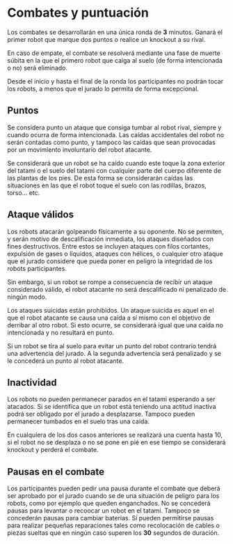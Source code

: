 # Combates y puntuación

Los combates se desarrollarán en una única ronda de **3** minutos. Ganará el primer robot que marque dos puntos o realice un knockout a su rival.

En caso de empate, el combate se resolverá mediante una fase de muerte súbita en la que el primero robot que caiga al suelo (de forma intencionada o no) será eliminado.

Desde el inicio y hasta el final de la ronda los participantes no podrán tocar los robots, a menos que el jurado lo permita de forma excepcional.

## Puntos

Se considera punto un ataque que consiga tumbar al robot rival, siempre y cuando ocurra de forma intencionada. Las caídas accidentales del robot no serán contadas como punto, y tampoco las caídas que sean provocadas por un movimiento involuntario del robot atacante.

Se considerará que un robot se ha caído cuando este toque la zona exterior del tatami o el suelo del tatami con cualquier parte del cuerpo diferente de las plantas de los pies. De esta forma se considerarán caídas las situaciones en las que el robot toque el suelo con las rodillas, brazos, torso... etc.

## Ataque válidos

Los robots atacarán golpeando físicamente a su oponente. No se permiten, y serán motivo de descalificación inmediata, los ataques diseñados con fines destructivos. Entre estos se incluyen ataques con filos cortantes, expulsión de gases o líquidos, ataques con hélices, o cualquier otro ataque que el jurado considere que pueda poner en peligro la integridad de los robots participantes.

Sin embargo, si un robot se rompe a consecuencia de recibir un ataque considerado válido, el robot atacante no será descalificado ni penalizado de ningún modo.

Los ataques suicidas están prohibidos. Un ataque suicida es aquel en el que el robot atacante se causa una caída a sí mismo con el objetivo de derribar al otro robot. Si esto ocurre, se considerará igual que una caída no intencionada y no resultará en punto.

Si un robot se tira al suelo para evitar un punto del robot contrario tendrá una advertencia del jurado. A la segunda advertencia será penalizado y se le concederá un punto al robot atacante.

## Inactividad

Los robots no pueden permanecer parados en el tatami esperando a ser atacados. Si se identifica que un robot está teniendo una actitud inactiva podrá ser obligado por el jurado a desplazarse. Tampoco pueden permanecer tumbados en el suelo tras una caída.

En cualquiera de los dos casos anteriores se realizará una cuenta hasta 10, si el robot no se desplaza o no se pone en pié en ese tiempo se considerará knockout y perderá el combate.

## Pausas en el combate

Los participantes pueden pedir una pausa durante el combate que deberá ser aprobado por el jurado cuando se de una situación de peligro para los robots, como por ejemplo que queden enganchados. No se concederá pausas para levantar o recoocar un robot en el tatami. Tampoco se concederán pausas para cambiar baterías. Sí pueden permitirse pausas para realizar pequeñas reparaciones tales como recolocación de cables o piezas sueltas que en ningún caso superen los **30** segundos de duración.
